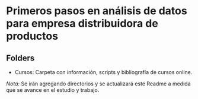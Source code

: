 # Primeros pasos en análisis de datos para empresa distribuidora de productos

## Folders

- Cursos: Carpeta con información, scripts y bibliografía de cursos online.

*Nota:* Se irán agregando directorios y se actualizará este Readme a medida que se avance en el estudio y trabajo.